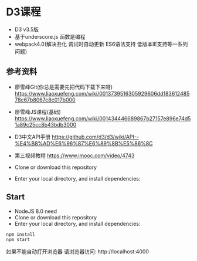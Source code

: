 # D3课程
- D3 v3.5版
- 基于underscore.js 函数是编程
- webpack4.0(解决丑化 调试时自动更新 ES6语法支持 低版本IE支持等一系列问题)

## 参考资料
 - 廖雪峰Git(你总是需要先把代码下载下来呀)
 https://www.liaoxuefeng.com/wiki/0013739516305929606dd18361248578c67b8067c8c017b000
 - 廖雪峰JS课程(基础)
 https://www.liaoxuefeng.com/wiki/001434446689867b27157e896e74d51a89c25cc8b43bdb3000
 - D3中文API手册
 https://github.com/d3/d3/wiki/API--%E4%B8%AD%E6%96%87%E6%89%8B%E5%86%8C
 - 第三视频教程
 https://www.imooc.com/video/4743

 - Clone or download this repository
 - Enter your local directory, and install dependencies:


## Start
 - NodeJS 8.0 need
 - Clone or download this repository
 - Enter your local directory, and install dependencies:

``` bash
npm install
npm start
```
如果不能自动打开浏览器 请浏览器访问: http://localhost:4000








